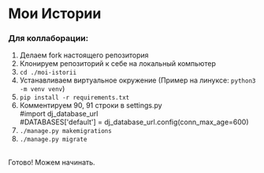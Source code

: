 # Мои Истории
### Для коллаборации:
1. Делаем fork настоящего репозитория
2. Клонируем репозиторий к себе на локальный компьютер
3. <code>cd ./moi-istorii</code>
4. Устанавливаем виртуальное окружение (Пример на линуксе: <code>python3 -m venv venv</code>)
5. <code>pip install -r requirements.txt</code>
6. Комментируем 90, 91 строки в settings.py 
        <br>#import dj_database_url
        <br>#DATABASES['default'] = dj_database_url.config(conn_max_age=600)
7. <code>./manage.py makemigrations</code>
8. <code>./manage.py migrate</code>
<br>
Готово! Можем начинать.
